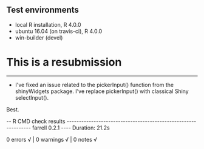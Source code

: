 ## Test environments
* local R installation, R 4.0.0
* ubuntu 16.04 (on travis-ci), R 4.0.0
* win-builder (devel)

# This is a resubmission 
------------------------------

+ I've fixed an issue related to the pickerInput() function from the shinyWidgets package. I've replace pickerInput() with classical Shiny selectInput().

Best.

-- R CMD check results --------------------------------------------------------------- farrell 0.2.1 ----
Duration: 21.2s

0 errors √ | 0 warnings √ | 0 notes √
